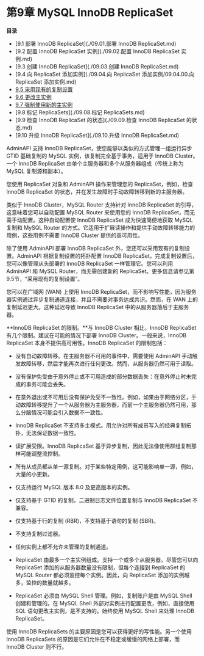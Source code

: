 # 第9章 MySQL InnoDB ReplicaSet

**目录**

- [9.1 部署 InnoDB ReplicaSet](./09.01.部署 InnoDB ReplicaSet.md)
- [9.2 配置 InnoDB ReplicaSet 实例](./09.02.配置 InnoDB ReplicaSet 实例.md)
- [9.3 创建 InnoDB ReplicaSet](./09.03.创建 InnoDB ReplicaSet.md)
- [9.4 向 ReplicaSet 添加实例](./09.04.向 ReplicaSet 添加实例/09.04.00.向 ReplicaSet 添加实例.md)
- [9.5 采用现有的复制设置](./09.05.采用现有的复制设置.md)
- [9.6 更改主实例](./09.06.更改主实例.md)
- [9.7 强制使用新的主实例](./09.07.强制使用新的主实例.md)
- [9.8 标记 ReplicaSets](./09.08.标记 ReplicaSets.md)
- [9.9 检查 InnoDB ReplicaSet 的状态](./09.09.检查 InnoDB ReplicaSet 的状态.md)
- [9.10 升级 InnoDB ReplicaSet](./09.10.升级 InnoDB ReplicaSet.md)

AdminAPI 支持 InnoDB ReplicaSet，使您能够以类似的方式管理一组运行异步 GTID 基础复制的 MySQL 实例，该复制完全基于事务，适用于 InnoDB Cluster。一个 InnoDB ReplicaSet 由单个主服务器和多个从服务器组成（传统上称为 MySQL 复制源和副本）。

您使用 ReplicaSet 对象和 AdminAPI 操作来管理您的 ReplicaSet，例如，检查 InnoDB ReplicaSet 的状态，并在发生故障时手动故障转移到新的主服务器。

类似于 InnoDB Cluster，MySQL Router 支持针对 InnoDB ReplicaSet 的引导，这意味着您可以自动配置 MySQL Router 来使用您的 InnoDB ReplicaSet，而无需手动配置。这种自动配置使 InnoDB ReplicaSet 成为快速简便地获取 MySQL 复制和 MySQL Router 的方式。它适用于扩展读操作和提供手动故障转移能力的用例，这些用例不需要 InnoDB Cluster 提供的高可用性。

除了使用 AdminAPI 部署 InnoDB ReplicaSet 外，您还可以采用现有的复制设置。AdminAPI 根据复制设置的拓扑配置 InnoDB ReplicaSet。完成复制设置后，您可以像管理从头部署的 InnoDB ReplicaSet 一样管理它。您可以利用 AdminAPI 和 MySQL Router，而无需创建新的 ReplicaSet。更多信息请参见第9.5节，“采用现有的复制设置”。

您可以在广域网 (WAN) 上使用 InnoDB ReplicaSet，而不影响写性能，因为服务器实例通过异步复制通道连接，并且不需要对事务达成共识。然而，在 WAN 上的复制延迟更大。这种延迟导致 InnoDB ReplicaSet 中的从服务器落后于主服务器。

**InnoDB ReplicaSet 的限制。**与 InnoDB Cluster 相比，InnoDB ReplicaSet 有几个限制。建议在可能的情况下部署 InnoDB Cluster。一般来说，InnoDB ReplicaSet 本身不提供高可用性。InnoDB ReplicaSet 的限制包括：

- 没有自动故障转移。在主服务器不可用的事件中，需要使用 AdminAPI 手动触发故障转移，然后才能再次进行任何更改。然而，从服务器仍然可用于读取。

- 没有保护免受由于意外停止或不可用造成的部分数据丢失：在意外停止时未完成的事务可能会丢失。

- 在意外退出或不可用后没有保护免受不一致性。例如，如果由于网络分区，手动故障转移提升了一个从服务器为主服务器，而前一个主服务器仍然可用，那么分脑情况可能会引入数据不一致性。

- InnoDB ReplicaSet 不支持多主模式。用允许对所有成员写入的经典复制拓扑，无法保证数据一致性。

- 读扩展受限。InnoDB ReplicaSet 基于异步复制，因此无法像使用群组复制那样可能调整流控制。

- 所有从成员都从单一源复制。对于某些特定用例，这可能影响单一源，例如，大量的小更新。

- 仅支持运行 MySQL 版本 8.0 及更高版本的实例。

- 仅支持基于 GTID 的复制，二进制日志文件位置复制与 InnoDB ReplicaSet 不兼容。

- 仅支持基于行的复制 (RBR)，不支持基于语句的复制 (SBR)。

- 不支持复制过滤器。

- 任何实例上都不允许未管理的复制通道。

- ReplicaSet 由最多一个主实例组成。支持一个或多个从服务器。尽管您可以向 ReplicaSet 添加的从服务器数量没有限制，但每个连接到 ReplicaSet 的 MySQL Router 都必须监控每个实例。因此，向 ReplicaSet 添加的实例越多，监控的数量就越多。

- ReplicaSet 必须由 MySQL Shell 管理。例如，复制账户是由 MySQL Shell 创建和管理的。在 MySQL Shell 外部对实例进行配置更改，例如，直接使用 SQL 语句更改主实例，是不支持的。始终使用 MySQL Shell 来处理 InnoDB ReplicaSet。

使用 InnoDB ReplicaSets 的主要原因是您可以获得更好的写性能。另一个使用 InnoDB ReplicaSets 的原因是它们允许在不稳定或缓慢的网络上部署，而 InnoDB Cluster 则不行。